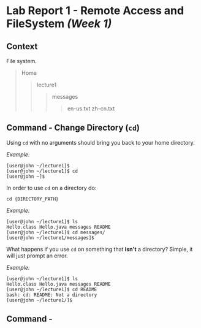 # Lab Report 1 - **Remote Access and FileSystem** *(Week 1)* 
## Context
File system.
>Home
>> lecture1
>>> messages
>>> > en-us.txt
>>> > zh-cn.txt

## Command - **Change Directory** (```cd```)
Using ```cd``` with no arguments should bring you back to your home directory.

*Example:*
```
[user@john ~/lecture1]$
[user@john ~/lecture1]$ cd
[user@john ~]$
```
In order to use ```cd``` on a directory do:

```cd {DIRECTORY_PATH}```

*Example:*
```
[user@john ~/lecture1]$ ls
Hello.class Hello.java messages README
[user@john ~/lecture1]$ cd messages/
[user@john ~/lecture1/messages]$
```
What happens if you use ```cd``` on something that **isn't** a directory? Simple, it will just prompt an error.

*Example:*
```
[user@john ~/lecture1]$ ls
Hello.class Hello.java messages README
[user@john ~/lecture1]$ cd README
bash: cd: README: Not a directory
[user@john ~/lecture1/]$
```

## Command - 
